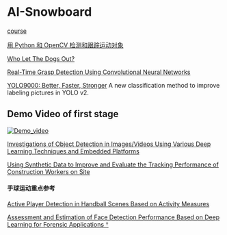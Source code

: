 # AI-Snowboard

[course](https://www.pyimagesearch.com/pyimagesearch-gurus/)

[用 Python 和 OpenCV 检测和跟踪运动对象](https://noahzhy.github.io/2018/02/02/%E7%94%A8-Python-%E5%92%8C-OpenCV-%E6%A3%80%E6%B5%8B%E5%92%8C%E8%B7%9F%E8%B8%AA%E8%BF%90%E5%8A%A8%E5%AF%B9%E8%B1%A1/)

[Who Let The Dogs Out?](https://github.com/ChaoRanHuang97/AI_Sports-Snowboard-/blob/master/Who%20Let%20The%20Dogs%20Out%3F.pdf)

[Real-Time Grasp Detection Using Convolutional Neural Networks](https://pjreddie.com/media/files/papers/grasp_detection_1.pdf)

[YOLO9000: Better, Faster, Stronger](https://pjreddie.com/media/files/papers/YOLO9000.pdf) A new classification method to improve labeling pictures in YOLO v2.
## Demo Video of first stage
[![Demo_video](https://github.com/ChaoRanHuang97/AI_Sports-Snowboard-/blob/master/demo_video/demo.gif)](https://www.youtube.com/watch?v=v-Xl1TSEdnk)

[Investigations of Object Detection in Images/Videos Using Various Deep Learning Techniques and Embedded Platforms](https://github.com/ChaoRanHuang97/AI_Sports-Snowboard-/blob/master/applsci-10-03280-v2.pdf)

[Using Synthetic Data to Improve and Evaluate the Tracking Performance of Construction Workers on Site](https://github.com/ChaoRanHuang97/AI_Sports-Snowboard-/blob/master/applsci-10-04948.pdf)

#### 手球运动重点参考 
[Active Player Detection in Handball Scenes Based on Activity Measures](https://github.com/ChaoRanHuang97/AI_Sports-Snowboard-/blob/master/sensors-20-01475-v2.pdf)

[Assessment and Estimation of Face Detection Performance Based on Deep Learning for Forensic Applications †](https://github.com/ChaoRanHuang97/AI_Sports-Snowboard-/blob/master/sensors-20-04491-v3.pdf)








